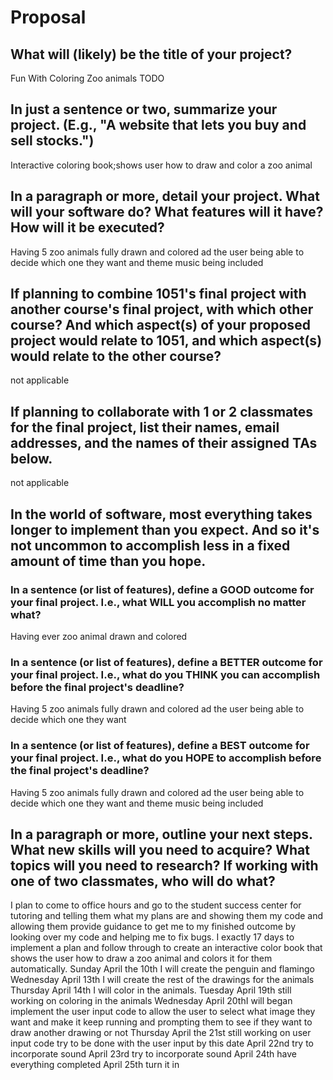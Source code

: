 # Proposal

## What will (likely) be the title of your project?
Fun With Coloring Zoo animals
TODO

## In just a sentence or two, summarize your project. (E.g., "A website that lets you buy and sell stocks.")
Interactive coloring book;shows user how to draw and color a zoo animal

## In a paragraph or more, detail your project. What will your software do? What features will it have? How will it be executed?
Having 5 zoo animals fully drawn and colored ad the user being able to decide which one they want and theme music being included

## If planning to combine 1051's final project with another course's final project, with which other course? And which aspect(s) of your proposed project would relate to 1051, and which aspect(s) would relate to the other course?

not applicable

## If planning to collaborate with 1 or 2 classmates for the final project, list their names, email addresses, and the names of their assigned TAs below.

not applicable

## In the world of software, most everything takes longer to implement than you expect. And so it's not uncommon to accomplish less in a fixed amount of time than you hope.

### In a sentence (or list of features), define a GOOD outcome for your final project. I.e., what WILL you accomplish no matter what?

Having ever zoo animal drawn and colored

### In a sentence (or list of features), define a BETTER outcome for your final project. I.e., what do you THINK you can accomplish before the final project's deadline?
Having 5 zoo animals fully drawn and colored ad the user being able to decide which one they want

### In a sentence (or list of features), define a BEST outcome for your final project. I.e., what do you HOPE to accomplish before the final project's deadline?

Having 5 zoo animals fully drawn and colored ad the user being able to decide which one they want and theme music being included


## In a paragraph or more, outline your next steps. What new skills will you need to acquire? What topics will you need to research? If working with one of two classmates, who will do what?
I plan to come to office hours and go to the student success center for tutoring and telling them what my plans are and showing them my code and allowing them provide guidance to get me to my finished outcome by looking over my code and helping me to fix bugs. I exactly 17 days to implement a plan and follow through to create an interactive color book that shows the user how to draw a zoo animal and colors it for them automatically. 
 	Sunday April the 10th I will create the penguin and flamingo
 	Wednesday April 13th I will create the rest of the drawings for the animals
 	Thursday April 14th I will color in the animals.
 	Tuesday April 19th still working on coloring in the animals
 	Wednesday April 20thI will began implement the user input code to allow the user to select what image they want and make it keep running and prompting them to see if they want to draw another drawing or not
 	Thursday April the 21st still working on user input code try to be done with the user input by this date
 	April 22nd try to incorporate sound
 	April 23rd try to incorporate sound
 	April 24th have everything completed 
 	April 25th turn it in 



